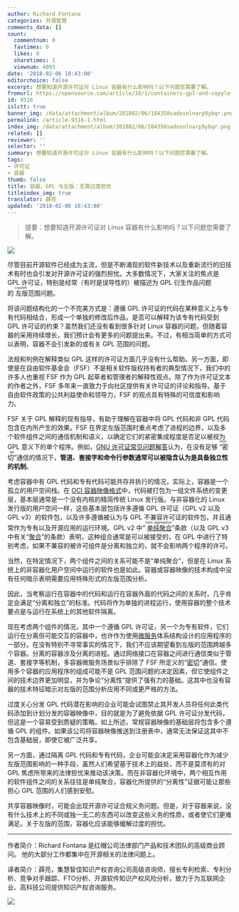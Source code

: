 ```yaml
---
author: Richard Fontana
categories: 开源智慧
comments_data: []
count:
  commentnum: 0
  favtimes: 0
  likes: 0
  sharetimes: 1
  viewnum: 4093
date: '2018-02-06 18:43:00'
editorchoice: false
excerpt: 想要知道开源许可证对 Linux 容器有什么影响吗？以下问题您需要了解。
fromurl: https://opensource.com/article/18/1/containers-gpl-and-copyleft
id: 9316
islctt: true
banner_img: /data/attachment/album/201802/06/184358sadosnlnarp9ybqr.png
permalink: /article-9316-1.html
index_img: /data/attachment/album/201802/06/184358sadosnlnarp9ybqr.png.thumb.jpg
related: []
reviewer: ''
selector: ''
summary: 想要知道开源许可证对 Linux 容器有什么影响吗？以下问题您需要了解。
tags:
- 许可证
- 容器
thumb: false
title: 容器、GPL 与左版：无需过度担忧
titleindex_img: true
translator: 薛亮
updated: '2018-02-06 18:43:00'
---
```



> 
> 提要：想要知道开源许可证对 Linux 容器有什么影响吗？以下问题您需要了解。
> 
> 
> 


![](/data/attachment/album/201802/06/184358sadosnlnarp9ybqr.png)


尽管目前开源软件已经成为主流，但是不断涌现的软件新技术以及重新流行的旧技术有时也会引发对开源许可证的强烈担忧。大多数情况下，大家关注的焦点是 GPL 许可证，特别是经常（有时是误导性的）被描述为 GPL 衍生作品问题的<ruby> 左版 <rp>  （ </rp> <rt>  copyleft </rt> <rp>  ） </rp></ruby>范围问题。


将该问题结构化的一个不完美方式是：遵循 GPL 许可证的代码在某种意义上与专有代码相结合，形成一个单独的修改后作品，是否可以解释为该专有代码受到 GPL 许可证的约束？虽然我们还没有看到很多针对 Linux 容器的问题，但随着容器的采用持续增长，我们预计会有更多的问题提出来。不过，有相当简单的方式可以表明，容器不会引发新的或有关 GPL 范围的问题。


法规和判例在解释类似 GPL 这样的许可证方面几乎没有什么帮助。另一方面，即使是在自由软件基金会（FSF）不是相关软件版权持有者的典型情况下，我们中的许多人也重视 FSF 作为 GPL 起草者和管理者的解释性观点。除了作为许可证文本的作者之外，FSF 多年来一直致力于向社区提供有关许可证的评论和指导。基于自由软件政策的公共利益使命和领导力，FSF 的观点具有特殊的可信度和影响力。


FSF 关于 GPL 解释的现有指导，有助于理解在容器中将 GPL 代码和非 GPL 代码包含在内所产生的效果。FSF 在界定左版范围时重点考虑了进程的边界，以及多个软件组件之间的通信机制和语义，以确定它们的紧密集成程度是否足以被视为 GPL 意义下的单个程序。例如，[GNU 许可证常见问题解答](https://www.gnu.org/licenses/gpl-faq.en.html#MereAggregation)认为，在没有足够<ruby> “密切” <rp>  （ </rp> <rt>  intimate </rt> <rp>  ） </rp></ruby>通信的情况下，**管道、套接字和命令行参数通常可以被隐含认为是具备独立性的机制**。


考虑容器中有 GPL 代码和专有代码可能共存并执行的情况，实际上，容器是一个孤立的用户空间栈。在 [OCI 容器映像格式](https://github.com/opencontainers/image-spec/blob/master/spec.md)中，代码被打包为一组文件系统的变更层，基本层通常是一个没有内核的精简传统 Linux 发行版。与非容器化的 Linux 发行版的用户空间一样，这些基本层包括许多遵循 GPL 许可证（GPL v2 以及 GPL v3）的软件包，以及许多遵循被认为与 GPL 不兼容许可证的软件包，并且通常作为专有以及开源应用的运行环境。GPL v2 中“<ruby> <a href="https://www.gnu.org/licenses/old-licenses/gpl-2.0.en.html#section2">  单纯聚合 </a> <rp>  （ </rp> <rt>  mere aggregation </rt> <rp>  ） </rp></ruby>”条款（以及 GPL v3 中有关“[聚合](https://www.gnu.org/licenses/gpl.html#section5)”的条款）表明，这种组合通常是可以被接受的，在 GPL 中进行了特别考虑，如果不兼容的被许可组件是分离和独立的，就不会影响两个程序的许可。


当然，在特定情况下，两个组件之间的关系可能不是“单纯聚合”，但是在 Linux 系统上的非容器化用户空间中运行的软件也是如此。容器或容器映像的技术构成中没有任何暗示表明需要应用特殊形式的左版范围分析。


因此，当考察运行在容器中的代码和运行在容器外面的代码之间的关系时，几乎肯定会满足“分离和独立”的标准。代码将作为单独的进程运行，使用容器的整个技术要点是与运行在系统上的其他软件隔离。


现在考虑两个组件的情况，其中一个遵循 GPL 许可证，另一个为专有软件，它们运行在分离但可能交互的容器中，也许作为使用[微服务](https://www.redhat.com/en/toindex_imgs/microservices)体系结构设计的应用程序的一部分。在没有特别不寻常事实的情况下，我们不应该期望看到左版的范围跨越多个容器。分离的容器涉及分离的进程。通过网络接口在容器之间进行通信类似于管道、套接字等机制，多容器微服务场景似乎排除了 FSF 所定义的“[密切](https://www.gnu.org/licenses/gpl-faq.en.html#GPLPlugins)”通信。使用多个容器的应用程序的组成可能不是 GPL 范围问题的决定因素，但它使组件之间的技术边界更加明显，并为争论“分离性”提供了强有力的基础。这其中也没有容器的技术特征暗示对左版的范围分析应用不同或更严格的方法。


过度关心分发 GPL 代码潜在影响的企业可能会试图禁止其开发人员将任何此类代码添加到计划分发的容器映像中，目的就是为了避免依据 GPL 许可证分发代码，但这是一个容易受到质疑的策略。如上所述，常规容器映像的基础层将包含多个遵循 GPL 的组件。如果该公司将容器映像推送到注册表中，通常无法保证这其中不包含基础层，即使它被广泛共享。


另一方面，通过隔离 GPL 代码和专有代码，企业可能会决定采用容器化作为减少左版范围影响的一种手段，虽然人们希望基于技术上的益处，而不是莫须有的对 GPL 焦虑所带来的法律担忧来推动该决策。而在非容器化环境中，两个相互作用的软件组件之间的关系往往是单纯聚合，容器化所提供的“分离性”证据可能让那些担心 GPL 范围的人们感到安慰。


共享容器映像时，可能会出现开源许可证合规义务问题。但是，对于容器来说，没有什么技术上的不同或独一无二的东西可以改变这些义务的性质，或者使它们更难满足。关于左版的范围，容器化应该能够缓解过度的担忧。




---


作者简介：Richard Fontana 是红帽公司法律部门产品和技术团队的高级商业顾问。 他的大部分工作都集中在开源相关的法律问题上。


译者简介：薛亮，集慧智佳知识产权咨询公司高级咨询师，擅长专利检索、专利分析、竞争对手跟踪、FTO分析、开源软件知识产权风险分析，致力于为互联网企业、高科技公司提供知识产权咨询服务。


![](/data/attachment/album/201802/06/184136idk4jss0a42b449t.png)